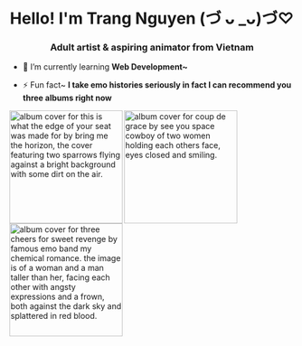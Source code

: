 <h1 align="center">Hello! I'm Trang Nguyen (づ ᴗ _ᴗ)づ♡</h1>
<h3 align="center">Adult artist & aspiring animator from Vietnam</h3>

- 🌱 I’m currently learning **Web Development~**

- ⚡ Fun fact~ **I take emo histories seriously in fact I can recommend you three albums right now**

<img align="left" alt="album cover for this is what the edge of your seat was made for by bring me the horizon, the cover featuring two sparrows flying against a bright background with some dirt on the air." width="200" src="https://m.media-amazon.com/images/I/51l5nQgf8fL._UF1000,1000_QL80_.jpg">
<img align="left" alt="album cover for coup de grace by see you space cowboy of two women holding each others face, eyes closed and smiling." width="200" src="https://f4.bcbits.com/img/a2626390310_10.jpg">
<img align="left" alt="album cover for three cheers for sweet revenge by famous emo band my chemical romance. the image is of a woman and a man taller than her, facing each other with angsty expressions and a frown, both against the dark sky and splattered in red blood." width="200" src="https://m.media-amazon.com/images/I/81aECQlJWwL._UF1000,1000_QL80_.jpg">


<!--
**TrangNgyns/TrangNgyns** is a ✨ _special_ ✨ repository because its `README.md` (this file) appears on your GitHub profile.

Here are some ideas to get you started:

- 🔭 I’m currently working on ...
- 🌱 I’m currently learning ...
- 👯 I’m looking to collaborate on ...
- 🤔 I’m looking for help with ...
- 💬 Ask me about ...
- 📫 How to reach me: ...
- 😄 Pronouns: ...
- ⚡ Fun fact: ...
-->
